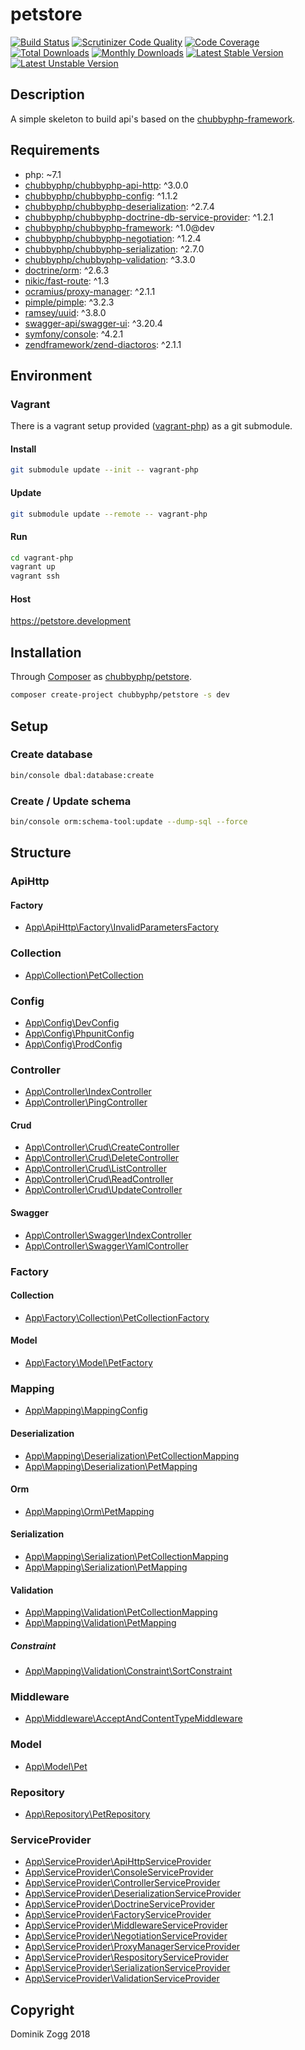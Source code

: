 # petstore

[![Build Status](https://api.travis-ci.org/chubbyphp/petstore.png?branch=chubbyphp-framework)](https://travis-ci.org/chubbyphp/petstore)
[![Scrutinizer Code Quality](https://scrutinizer-ci.com/g/chubbyphp/petstore/badges/quality-score.png?b=chubbyphp-framework)](https://scrutinizer-ci.com/g/chubbyphp/petstore/?branch=chubbyphp-framework)
[![Code Coverage](https://scrutinizer-ci.com/g/chubbyphp/petstore/badges/coverage.png?b=chubbyphp-framework)](https://scrutinizer-ci.com/g/chubbyphp/petstore/?branch=chubbyphp-framework)
[![Total Downloads](https://poser.pugx.org/chubbyphp/petstore/downloads.png)](https://packagist.org/packages/chubbyphp/petstore)
[![Monthly Downloads](https://poser.pugx.org/chubbyphp/petstore/d/monthly)](https://packagist.org/packages/chubbyphp/petstore)
[![Latest Stable Version](https://poser.pugx.org/chubbyphp/petstore/v/stable.png)](https://packagist.org/packages/chubbyphp/petstore)
[![Latest Unstable Version](https://poser.pugx.org/chubbyphp/petstore/v/unstable)](https://packagist.org/packages/chubbyphp/petstore)

## Description

A simple skeleton to build api's based on the [chubbyphp-framework][1].

## Requirements

 * php: ~7.1
 * [chubbyphp/chubbyphp-api-http][3]: ^3.0.0
 * [chubbyphp/chubbyphp-config][4]: ^1.1.2
 * [chubbyphp/chubbyphp-deserialization][5]: ^2.7.4
 * [chubbyphp/chubbyphp-doctrine-db-service-provider][6]: ^1.2.1
 * [chubbyphp/chubbyphp-framework][7]: ^1.0@dev
 * [chubbyphp/chubbyphp-negotiation][8]: ^1.2.4
 * [chubbyphp/chubbyphp-serialization][9]: ^2.7.0
 * [chubbyphp/chubbyphp-validation][10]: ^3.3.0
 * [doctrine/orm][11]: ^2.6.3
 * [nikic/fast-route][12]: ^1.3
 * [ocramius/proxy-manager][13]: ^2.1.1
 * [pimple/pimple][14]: ^3.2.3
 * [ramsey/uuid][15]: ^3.8.0
 * [swagger-api/swagger-ui][16]: ^3.20.4
 * [symfony/console][17]: ^4.2.1
 * [zendframework/zend-diactoros][18]: ^2.1.1

## Environment

### Vagrant

There is a vagrant setup provided ([vagrant-php][2]) as a git submodule.

#### Install

```bash
git submodule update --init -- vagrant-php
```

#### Update

```bash
git submodule update --remote -- vagrant-php
```

#### Run

```bash
cd vagrant-php
vagrant up
vagrant ssh
```

#### Host

https://petstore.development

## Installation

Through [Composer](http://getcomposer.org) as [chubbyphp/petstore][40].

```bash
composer create-project chubbyphp/petstore -s dev
```

## Setup

### Create database

```sh
bin/console dbal:database:create
```

### Create / Update schema

```sh
bin/console orm:schema-tool:update --dump-sql --force
```

## Structure

### ApiHttp

#### Factory

 * [App\ApiHttp\Factory\InvalidParametersFactory][50]

### Collection

 * [App\Collection\PetCollection][60]

### Config

 * [App\Config\DevConfig][70]
 * [App\Config\PhpunitConfig][71]
 * [App\Config\ProdConfig][72]

### Controller

 * [App\Controller\IndexController][80]
 * [App\Controller\PingController][81]

#### Crud

 * [App\Controller\Crud\CreateController][82]
 * [App\Controller\Crud\DeleteController][83]
 * [App\Controller\Crud\ListController][84]
 * [App\Controller\Crud\ReadController][85]
 * [App\Controller\Crud\UpdateController][86]

#### Swagger

 * [App\Controller\Swagger\IndexController][87]
 * [App\Controller\Swagger\YamlController][88]

### Factory

#### Collection

 * [App\Factory\Collection\PetCollectionFactory][100]

#### Model

 * [App\Factory\Model\PetFactory][101]

### Mapping

 * [App\Mapping\MappingConfig][110]

#### Deserialization

 * [App\Mapping\Deserialization\PetCollectionMapping][111]
 * [App\Mapping\Deserialization\PetMapping][112]

#### Orm

 * [App\Mapping\Orm\PetMapping][113]

#### Serialization

 * [App\Mapping\Serialization\PetCollectionMapping][114]
 * [App\Mapping\Serialization\PetMapping][115]

#### Validation

 * [App\Mapping\Validation\PetCollectionMapping][116]
 * [App\Mapping\Validation\PetMapping][117]

##### Constraint

* [App\Mapping\Validation\Constraint\SortConstraint][118]

### Middleware

 * [App\Middleware\AcceptAndContentTypeMiddleware][130]

### Model

 * [App\Model\Pet][140]

### Repository

 * [App\Repository\PetRepository][150]

### ServiceProvider

 * [App\ServiceProvider\ApiHttpServiceProvider][160]
 * [App\ServiceProvider\ConsoleServiceProvider][161]
 * [App\ServiceProvider\ControllerServiceProvider][162]
 * [App\ServiceProvider\DeserializationServiceProvider][163]
 * [App\ServiceProvider\DoctrineServiceProvider][164]
 * [App\ServiceProvider\FactoryServiceProvider][165]
 * [App\ServiceProvider\MiddlewareServiceProvider][166]
 * [App\ServiceProvider\NegotiationServiceProvider][167]
 * [App\ServiceProvider\ProxyManagerServiceProvider][168]
 * [App\ServiceProvider\RespositoryServiceProvider][169]
 * [App\ServiceProvider\SerializationServiceProvider][170]
 * [App\ServiceProvider\ValidationServiceProvider][171]

## Copyright

Dominik Zogg 2018

[1]: https://github.com/chubbyphp/chubbyphp-framework
[2]: https://github.com/vagrant-php/ubuntu

[3]: https://packagist.org/packages/chubbyphp/chubbyphp-api-http
[4]: https://packagist.org/packages/chubbyphp/chubbyphp-config
[5]: https://packagist.org/packages/chubbyphp/chubbyphp-deserialization
[6]: https://packagist.org/packages/chubbyphp/chubbyphp-doctrine-db-service-provider
[7]: https://packagist.org/packages/chubbyphp/chubbyphp-framework
[8]: https://packagist.org/packages/chubbyphp/chubbyphp-negotiation
[9]: https://packagist.org/packages/chubbyphp/chubbyphp-serialization
[10]: https://packagist.org/packages/chubbyphp/chubbyphp-validation
[11]: https://packagist.org/packages/doctrine/orm
[12]: https://github.com/nikic/FastRoute
[13]: https://packagist.org/packages/ocramius/proxy-manager
[14]: https://github.com/silexphp/Pimple
[15]: https://packagist.org/packages/ramsey/uuid
[16]: https://packagist.org/packages/swagger-api/swagger-ui
[17]: https://packagist.org/packages/symfony/console
[18]: https://github.com/zendframework/zend-diactoros

[40]: https://packagist.org/packages/chubbyphp/petstore

[50]: app/ApiHttp/Factory/InvalidParametersFactory.php

[60]: app/Collection/PetCollection.php

[70]: app/Config/DevConfig.php
[71]: app/Config/PhpunitConfig.php
[72]: app/Config/ProdConfig.php

[80]: app/Controller/IndexController.php
[81]: app/Controller/PingController.php
[82]: app/Controller/Crud/CreateController.php
[83]: app/Controller/Crud/DeleteController.php
[84]: app/Controller/Crud/ListController.php
[85]: app/Controller/Crud/ReadController.php
[86]: app/Controller/Crud/UpdateController.php
[87]: app/Controller/Swagger/IndexController.php
[88]: app/Controller/Swagger/YamlController.php

[100]: app/Factory/Collection/PetCollectionFactory.php
[101]: app/Factory/Model/PetFactory.php

[110]: app/Mapping/MappingConfig.php
[111]: app/Mapping/Deserialization/PetCollectionMapping.php
[112]: app/Mapping/Deserialization/PetMapping.php
[113]: app/Mapping/Orm/PetMapping.php
[114]: app/Mapping/Serialization/PetCollectionMapping.php
[115]: app/Mapping/Serialization/PetMapping.php
[116]: app/Mapping/Validation/PetCollectionMapping.php
[117]: app/Mapping/Validation/PetMapping.php
[118]: app/Mapping/Validation/Constraint/SortConstraint.php

[130]: app/Middleware/AcceptAndContentTypeMiddleware.php

[140]: app/Model/Pet.php

[150]: app/Repository/PetRepository.php

[160]: app/ServiceProvider/ApiHttpServiceProvider.php
[161]: app/ServiceProvider/ConsoleServiceProvider.php
[162]: app/ServiceProvider/ControllerServiceProvider.php
[163]: app/ServiceProvider/DeserializationServiceProvider.php
[164]: app/ServiceProvider/DoctrineServiceProvider.php
[165]: app/ServiceProvider/FactoryServiceProvider.php
[166]: app/ServiceProvider/MiddlewareServiceProvider.php
[167]: app/ServiceProvider/NegotiationServiceProvider.php
[168]: app/ServiceProvider/ProxyManagerServiceProvider.php
[169]: app/ServiceProvider/RespositoryServiceProvider.php
[170]: app/ServiceProvider/SerializationServiceProvider.php
[171]: app/ServiceProvider/ValidationServiceProvider.php
